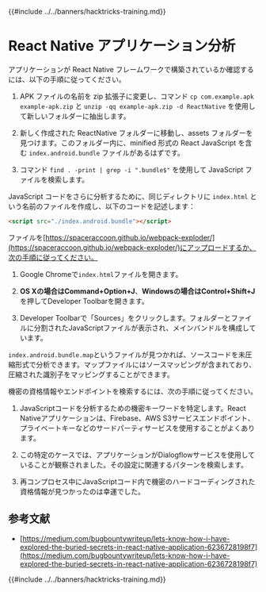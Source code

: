 {{#include ../../banners/hacktricks-training.md}}

# React Native アプリケーション分析

アプリケーションが React Native フレームワークで構築されているか確認するには、以下の手順に従ってください。

1. APK ファイルの名前を zip 拡張子に変更し、コマンド `cp com.example.apk example-apk.zip` と `unzip -qq example-apk.zip -d ReactNative` を使用して新しいフォルダーに抽出します。

2. 新しく作成された ReactNative フォルダーに移動し、assets フォルダーを見つけます。このフォルダー内に、minified 形式の React JavaScript を含む `index.android.bundle` ファイルがあるはずです。

3. コマンド `find . -print | grep -i ".bundle$"` を使用して JavaScript ファイルを検索します。

JavaScript コードをさらに分析するために、同じディレクトリに `index.html` という名前のファイルを作成し、以下のコードを記述します：
```html
<script src="./index.android.bundle"></script>
```
ファイルを[https://spaceraccoon.github.io/webpack-exploder/](https://spaceraccoon.github.io/webpack-exploder/)にアップロードするか、次の手順に従ってください。

1. Google Chromeで`index.html`ファイルを開きます。

2. **OS Xの場合はCommand+Option+J**、**Windowsの場合はControl+Shift+J**を押してDeveloper Toolbarを開きます。

3. Developer Toolbarで「Sources」をクリックします。フォルダーとファイルに分割されたJavaScriptファイルが表示され、メインバンドルを構成しています。

`index.android.bundle.map`というファイルが見つかれば、ソースコードを未圧縮形式で分析できます。マップファイルにはソースマッピングが含まれており、圧縮された識別子をマッピングすることができます。

機密の資格情報やエンドポイントを検索するには、次の手順に従ってください。

1. JavaScriptコードを分析するための機密キーワードを特定します。React Nativeアプリケーションは、Firebase、AWS S3サービスエンドポイント、プライベートキーなどのサードパーティサービスを使用することがよくあります。

2. この特定のケースでは、アプリケーションがDialogflowサービスを使用していることが観察されました。その設定に関連するパターンを検索します。

3. 再コンプロセス中にJavaScriptコード内で機密のハードコーディングされた資格情報が見つかったのは幸運でした。

## 参考文献

- [https://medium.com/bugbountywriteup/lets-know-how-i-have-explored-the-buried-secrets-in-react-native-application-6236728198f7](https://medium.com/bugbountywriteup/lets-know-how-i-have-explored-the-buried-secrets-in-react-native-application-6236728198f7)

{{#include ../../banners/hacktricks-training.md}}
